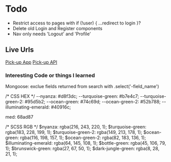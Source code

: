 # Todo
- Restrict access to pages with if (!user) { ...redirect to login }?
- Delete old Login and Register components
- Nav only needs 'Logout' and 'Profile'

## Live Urls
[Pick-up App](http://www.keithrodriguez.me/pickup-client/)
[Pick-up API](https://pick-up-api.herokuapp.com)

### Interesting Code or things I learned
Mongoose: exclue fields returned from search with .select('-field_name')



/* CSS HEX */
--nyanza: #d8f3dc;
--turquoise-green: #b7e4c7;
--turquoise-green-2: #95d5b2;
--ocean-green: #74c69d;
--ocean-green-2: #52b788;
--illuminating-emerald: #40916c;
<!-- --bottle-green: #2d6a4f; -->
<!-- --brunswick-green: #1b4332; -->
<!-- --dark-jungle-green: #081c15; -->

med: 68ad87

/* SCSS RGB */
$nyanza: rgba(216, 243, 220, 1);
$turquoise-green: rgba(183, 228, 199, 1);
$turquoise-green-2: rgba(149, 213, 178, 1);
$ocean-green: rgba(116, 198, 157, 1);
$ocean-green-2: rgba(82, 183, 136, 1);
$illuminating-emerald: rgba(64, 145, 108, 1);
$bottle-green: rgba(45, 106, 79, 1);
$brunswick-green: rgba(27, 67, 50, 1);
$dark-jungle-green: rgba(8, 28, 21, 1);